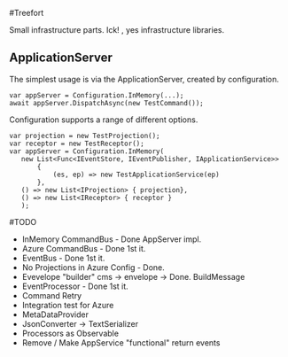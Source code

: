 #Treefort

Small infrastructure parts.
Ick! , yes infrastructure libraries. 

## ApplicationServer

The simplest usage is via the ApplicationServer, created by configuration.
 ```
 var appServer = Configuration.InMemory(...);
 await appServer.DispatchAsync(new TestCommand());
 ```
 Configuration supports a range of different options.

 ```
var projection = new TestProjection();
var receptor = new TestReceptor();
var appServer = Configuration.InMemory(
    new List<Func<IEventStore, IEventPublisher, IApplicationService>>
        {
            (es, ep) => new TestApplicationService(ep)
        }, 
    () => new List<IProjection> { projection},
    () => new List<IReceptor> { receptor }
    );

 ```

#TODO

- InMemory CommandBus - Done AppServer impl.
- Azure CommandBus - Done 1st it.
- EventBus - Done 1st it.
- No Projections in Azure Config - Done.
- Evevelope "builder" cms -> envelope -> Done. BuildMessage
- EventProcessor - Done 1st it.
- Command Retry
- Integration test for Azure
- MetaDataProvider
- JsonConverter -> TextSerializer
- Processors as Observable
- Remove / Make AppService "functional" return events